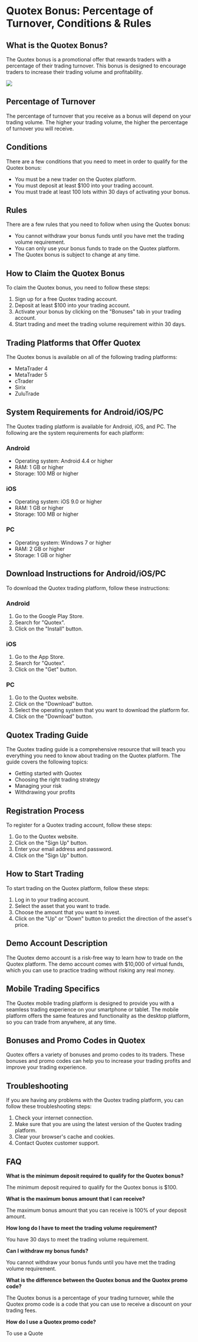 # Quotex Bonus: Percentage of Turnover, Conditions & Rules

## What is the Quotex Bonus?

The Quotex bonus is a promotional offer that rewards traders with a
percentage of their trading turnover. This bonus is designed to
encourage traders to increase their trading volume and profitability.

[![](https://static.quotex.io/files/4_en/300_250.jpg)](https://traff.sbs/brokerqxlid)

## Percentage of Turnover

The percentage of turnover that you receive as a bonus will depend on
your trading volume. The higher your trading volume, the higher the
percentage of turnover you will receive.

## Conditions

There are a few conditions that you need to meet in order to qualify for
the Quotex bonus:

-   You must be a new trader on the Quotex platform.
-   You must deposit at least \$100 into your trading account.
-   You must trade at least 100 lots within 30 days of activating your
    bonus.

## Rules

There are a few rules that you need to follow when using the Quotex
bonus:

-   You cannot withdraw your bonus funds until you have met the trading
    volume requirement.
-   You can only use your bonus funds to trade on the Quotex platform.
-   The Quotex bonus is subject to change at any time.

## How to Claim the Quotex Bonus

To claim the Quotex bonus, you need to follow these steps:

1.  Sign up for a free Quotex trading account.
2.  Deposit at least \$100 into your trading account.
3.  Activate your bonus by clicking on the "Bonuses" tab in your
    trading account.
4.  Start trading and meet the trading volume requirement within 30
    days.

## Trading Platforms that Offer Quotex

The Quotex bonus is available on all of the following trading platforms:

-   MetaTrader 4
-   MetaTrader 5
-   cTrader
-   Sirix
-   ZuluTrade

## System Requirements for Android/iOS/PC

The Quotex trading platform is available for Android, iOS, and PC. The
following are the system requirements for each platform:

### Android

-   Operating system: Android 4.4 or higher
-   RAM: 1 GB or higher
-   Storage: 100 MB or higher

### iOS

-   Operating system: iOS 9.0 or higher
-   RAM: 1 GB or higher
-   Storage: 100 MB or higher

### PC

-   Operating system: Windows 7 or higher
-   RAM: 2 GB or higher
-   Storage: 1 GB or higher

## Download Instructions for Android/iOS/PC

To download the Quotex trading platform, follow these instructions:

### Android

1.  Go to the Google Play Store.
2.  Search for "Quotex".
3.  Click on the "Install" button.

### iOS

1.  Go to the App Store.
2.  Search for "Quotex".
3.  Click on the "Get" button.

### PC

1.  Go to the Quotex website.
2.  Click on the "Download" button.
3.  Select the operating system that you want to download the platform
    for.
4.  Click on the "Download" button.

## Quotex Trading Guide

The Quotex trading guide is a comprehensive resource that will teach you
everything you need to know about trading on the Quotex platform. The
guide covers the following topics:

-   Getting started with Quotex
-   Choosing the right trading strategy
-   Managing your risk
-   Withdrawing your profits

## Registration Process

To register for a Quotex trading account, follow these steps:

1.  Go to the Quotex website.
2.  Click on the "Sign Up" button.
3.  Enter your email address and password.
4.  Click on the "Sign Up" button.

## How to Start Trading

To start trading on the Quotex platform, follow these steps:

1.  Log in to your trading account.
2.  Select the asset that you want to trade.
3.  Choose the amount that you want to invest.
4.  Click on the "Up" or "Down" button to predict the
    direction of the asset\'s price.

## Demo Account Description

The Quotex demo account is a risk-free way to learn how to trade on the
Quotex platform. The demo account comes with \$10,000 of virtual funds,
which you can use to practice trading without risking any real money.

## Mobile Trading Specifics

The Quotex mobile trading platform is designed to provide you with a
seamless trading experience on your smartphone or tablet. The mobile
platform offers the same features and functionality as the desktop
platform, so you can trade from anywhere, at any time.

## Bonuses and Promo Codes in Quotex

Quotex offers a variety of bonuses and promo codes to its traders. These
bonuses and promo codes can help you to increase your trading profits
and improve your trading experience.

## Troubleshooting

If you are having any problems with the Quotex trading platform, you can
follow these troubleshooting steps:

1.  Check your internet connection.
2.  Make sure that you are using the latest version of the Quotex
    trading platform.
3.  Clear your browser\'s cache and cookies.
4.  Contact Quotex customer support.

## FAQ

**What is the minimum deposit required to qualify for the Quotex
bonus?**

The minimum deposit required to qualify for the Quotex bonus is \$100.

**What is the maximum bonus amount that I can receive?**

The maximum bonus amount that you can receive is 100% of your deposit
amount.

**How long do I have to meet the trading volume requirement?**

You have 30 days to meet the trading volume requirement.

**Can I withdraw my bonus funds?**

You cannot withdraw your bonus funds until you have met the trading
volume requirement.

**What is the difference between the Quotex bonus and the Quotex promo
code?**

The Quotex bonus is a percentage of your trading turnover, while the
Quotex promo code is a code that you can use to receive a discount on
your trading fees.

**How do I use a Quotex promo code?**

To use a Quote

